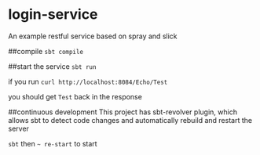 # login-service

An example restful service based on spray and slick
 
##compile
`sbt compile`

##start the service
`sbt run`

if you run
`curl http://localhost:8084/Echo/Test`

you should get `Test` back in the response


##continuous development
This project has sbt-revolver plugin, which allows sbt to detect code changes and automatically rebuild and restart the server

`sbt` then `~ re-start` to start

